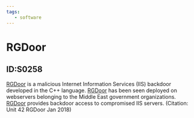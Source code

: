 ```yaml
---
tags:
   - software
---
```

# RGDoor
## ID:S0258
[RGDoor](software/S0258) is a malicious Internet Information Services (IIS) backdoor developed in the C++ language. [RGDoor](software/S0258) has been seen deployed on webservers belonging to the Middle East government organizations. [RGDoor](software/S0258) provides backdoor access to compromised IIS servers. (Citation: Unit 42 RGDoor Jan 2018)
